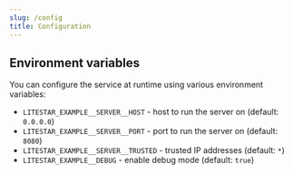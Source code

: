 ```yaml
---
slug: /config
title: Configuration
---
```


## Environment variables

You can configure the service at runtime using various environment variables:

- `LITESTAR_EXAMPLE__SERVER__HOST` -
  host to run the server on
  (default: `0.0.0.0`)
- `LITESTAR_EXAMPLE__SERVER__PORT` -
  port to run the server on
  (default: `8080`)
- `LITESTAR_EXAMPLE__SERVER__TRUSTED` -
  trusted IP addresses
  (default: `*`)
- `LITESTAR_EXAMPLE__DEBUG` -
  enable debug mode
  (default: `true`)
